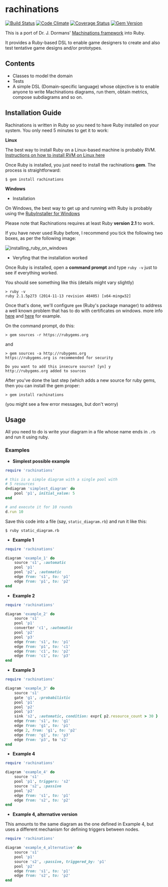 rachinations
====================
[![Build Status](https://travis-ci.org/queirozfcom/rachinations.svg?branch=master)](https://travis-ci.org/queirozfcom/rachinations?branch=master)
[![Code Climate](https://codeclimate.com/github/queirozfcom/rachinations.png)](https://codeclimate.com/github/queirozfcom/rachinations)
[![Coverage Status](https://coveralls.io/repos/queirozfcom/rachinations/badge.png?branch=master)](https://coveralls.io/r/queirozfcom/rachinations?branch=master)
[![Gem Version](https://badge.fury.io/rb/rachinations.svg)](http://badge.fury.io/rb/rachinations)

This is a port of Dr. J. Dormans' [Machinations framework](http://www.jorisdormans.nl/machinations/) into Ruby.

It provides a Ruby-based DSL to enable game designers to create and also test tentative game designs and/or prototypes.

## Contents

- Classes to model the domain
- Tests
- A simple DSL (Domain-specific language) whose objective is to enable anyone to write Machinations diagrams, run them, obtain metrics, compose subdiagrams and so on.

## Installation Guide

Rachinations is written in Ruby so you need to have Ruby installed on your system. You only need 5 minutes to get it to work:

**Linux**

  The best way to install Ruby on a Linux-based machine is probably RVM. [Instructions on how to install RVM on Linux here](http://queirozf.com/entries/tutorial-and-examples-on-how-to-use-rvm-on-linux)

  Once Ruby is installed, you just need to install the rachinations **gem**. The process is straightforward:

  ```
  $ gem install rachinations
  ```

**Windows**

  - Installation

  On Windows, the best way to get up and running with Ruby is probably using the [RubyInstaller for Windows](http://rubyinstaller.org/)

  Please note that Rachinations requires at least Ruby **version 2.1** to work.

  If you have never used Ruby before, I recommend you tick the following two boxes, as per the following image:

  ![installing_ruby_on_windows](http://i.imgur.com/zkOlQ0b.png)

  - Veryfing that the installation worked

  Once Ruby is installed, open a **command prompt** and type `ruby -v` just to see if everything worked.

  You should see something like this (details might vary slightly)

  ```
  > ruby -v
  ruby 2.1.5p273 (2014-11-13 revision 48405) [x64-mingw32]
  ```

  Once that's done, we'll configure `gem` (Ruby's package manager) to address a well known problem that has to do with certificates on windows. more info [here](http://stackoverflow.com/questions/9962051/could-not-find-a-valid-gem-in-any-repository-rubygame-and-others) and [here](http://help.rubygems.org/discussions/problems/19761-could-not-find-a-valid-gem) for example.

  On the command prompt, do this:

  ```
  > gem sources -r https://rubygems.org
  ```
  and

  ```
  > gem sources -a http://rubygems.org
  https://rubygems.org is recommended for security

  Do you want to add this insecure source? [yn] y
  http://rubygems.org added to sources
  ```

  After you've done the last step (which adds a new source for ruby gems, then you can install the gem proper:

  ```
  > gem install rachinations
  ```
  (you might see a few error messages, but don't worry)

## Usage

All you need to do is write your diagram in a file whose name ends in `.rb` and run it using ruby.

### Examples

- **Simplest possible example**

 ```ruby
 require 'rachinations'

 # this is a simple diagram with a single pool with
 # 5 resources
 d=diagram 'simplest_diagram' do
     pool 'p1', initial_value: 5
 end

 # and execute it for 10 rounds
 d.run 10
 ```

 Save this code into a file (say, `static_diagram.rb`) and run it like this:

 ```
 $ ruby static_diagram.rb
 ```

- **Example 1**

 ```ruby
 require 'rachinations'

 diagram 'example_1' do
     source 's1', :automatic
     pool 'p1'
     pool 'p2', :automatic
     edge from: 's1', to: 'p1'
     edge from: 'p1', to: 'p2'
 end
 ```

- **Example 2**

 ```ruby
 require 'rachinations'

 diagram 'example_2' do
     source 's1'
     pool 'p1'
     converter 'c1', :automatic
     pool 'p2'
     pool 'p3'
     edge from: 's1', to: 'p1'
     edge from: 'p1', to: 'c1'
     edge from: 'c1', to: 'p2'
     edge from: 'c1', to: 'p3'
 end
 ```

- **Example 3**

 ```ruby
 require 'rachinations'

 diagram 'example_3' do
     source 's1'
     gate 'g1', :probabilistic
     pool 'p1'
     pool 'p2'
     pool 'p3'
     sink 's2', :automatic, condition: expr{ p2.resource_count > 30 }
     edge from: 's1', to: 'g1'
     edge from: 'g1', to: 'p1'
     edge 2, from: 'g1', to: 'p2'
     edge from: 'g1', to: 'p3'
     edge from: 'p3', to 's2'
 end
 ```

- **Example 4**

 ```ruby
 require 'rachinations'

 diagram 'example_4' do
     source 's1'
     pool 'p1', triggers: 's2'
     source 's2', :passive
     pool 'p2'
     edge from: 's1', to: 'p1'
     edge from: 's2', to: 'p2'
 end
 ```

- **Example 4, alternative version**

 This amounts to the same diagram as the one defined in Example 4, but uses a different mechanism for defining triggers between nodes.

 ```ruby
 require 'rachinations'

 diagram 'example_4_alternative' do
     source 's1'
     pool 'p1'
     source 's2', :passive, triggered_by: 'p1'
     pool 'p2'
     edge from: 's1', to: 'p1'
     edge from: 's2', to: 'p2'
 end
 ```






